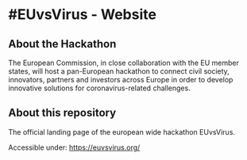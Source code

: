 # #EUvsVirus - Website

## About the Hackathon
The European Commission, in close collaboration with the EU member states, will host a pan-European hackathon to connect civil society, innovators, partners and investors across Europe in order to develop innovative solutions for coronavirus-related challenges.

## About this repository
The official landing page of the european wide hackathon EUvsVirus.

Accessible under: https://euvsvirus.org/

